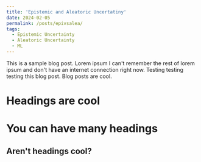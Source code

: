 ```yaml
---
title: 'Epistemic and Aleatoric Uncertatiny'
date: 2024-02-05
permalink: /posts/epivsalea/
tags:
  - Epistemic Uncertainty
  - Aleatoric Uncertainty
  - ML
---
```


This is a sample blog post. Lorem ipsum I can't remember the rest of lorem ipsum and don't have an internet connection right now. Testing testing testing this blog post. Blog posts are cool.

Headings are cool
======

You can have many headings
======

Aren't headings cool?
------